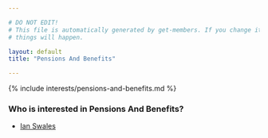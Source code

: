 ```yaml
---

# DO NOT EDIT!
# This file is automatically generated by get-members. If you change it, bad
# things will happen.

layout: default
title: "Pensions And Benefits"

---
```


{% include interests/pensions-and-benefits.md %}

### Who is interested in Pensions And Benefits?


* [Ian Swales](/members/ian-swales.html)
